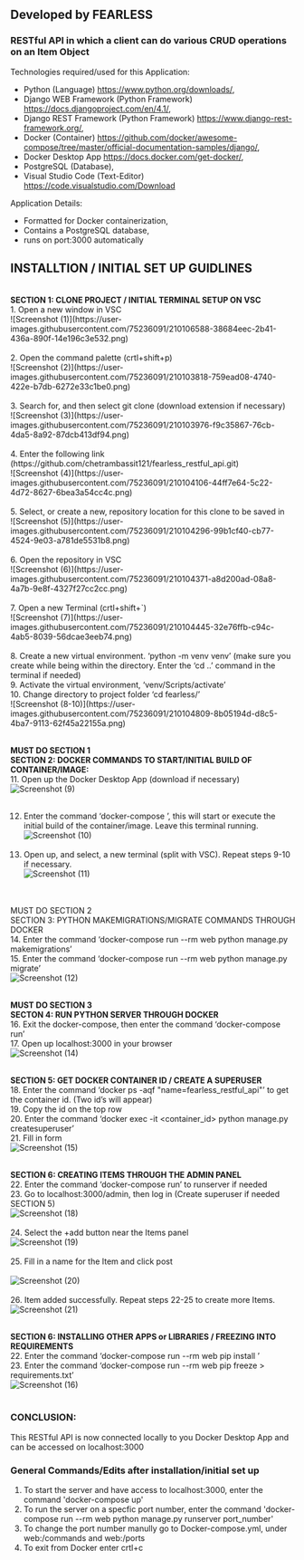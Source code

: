 <h2>Developed by FEARLESS</h2>
<h3>RESTful API in which a client can do various CRUD operations on an Item Object</h3>

Technologies required/used for this Application:
- Python (Language) https://www.python.org/downloads/, 
- Django WEB Framework (Python Framework) https://docs.djangoproject.com/en/4.1/, 
- Django REST Framework (Python Framework) https://www.django-rest-framework.org/,
- Docker (Container) https://github.com/docker/awesome-compose/tree/master/official-documentation-samples/django/,
- Docker Desktop App https://docs.docker.com/get-docker/,
- PostgreSQL (Database),
- Visual Studio Code (Text-Editor) https://code.visualstudio.com/Download

Application Details:
- Formatted for Docker containerization, 
- Contains a PostgreSQL database,
- runs on port:3000 automatically 

<h2>INSTALLTION / INITIAL SET UP GUIDLINES</h2><br>
<b>SECTION 1: CLONE PROJECT / INITIAL TERMINAL SETUP ON VSC </b><br>
1.	Open a new window in VSC<br>![Screenshot (1)](https://user-images.githubusercontent.com/75236091/210106588-38684eec-2b41-436a-890f-14e196c3e532.png)<br><br>
2.	Open the command palette (crtl+shift+p)<br>
![Screenshot (2)](https://user-images.githubusercontent.com/75236091/210103818-759ead08-4740-422e-b7db-6272e33c1be0.png)<br><br>
3.	Search for, and then select git clone (download extension if necessary)<br>
![Screenshot (3)](https://user-images.githubusercontent.com/75236091/210103976-f9c35867-76cb-4da5-8a92-87dcb413df94.png)<br><br>
4.	Enter the following link (https://github.com/chetrambassit121/fearless_restful_api.git)<br> 
![Screenshot (4)](https://user-images.githubusercontent.com/75236091/210104106-44ff7e64-5c22-4d72-8627-6bea3a54cc4c.png)<br><br>
5.	Select, or create a new, repository location for this clone to be saved in<br>
![Screenshot (5)](https://user-images.githubusercontent.com/75236091/210104296-99b1cf40-cb77-4524-9e03-a781de5531b8.png)<br><br>
6.	Open the repository in VSC<br>![Screenshot (6)](https://user-images.githubusercontent.com/75236091/210104371-a8d200ad-08a8-4a7b-9e8f-4327f27cc2cc.png)<br><br>
7.	Open a new Terminal (crtl+shift+`)<br>
![Screenshot (7)](https://user-images.githubusercontent.com/75236091/210104445-32e76ffb-c94c-4ab5-8039-56dcae3eeb74.png)<br><br>
8.	Create a new virtual environment. ‘python -m venv venv’ (make sure you create while being within the directory. Enter the ‘cd ..’ command in the terminal if needed)<br>
9.	Activate the virtual environment, ‘venv/Scripts/activate’<br>
10.	Change directory to project folder ‘cd fearless/’<br>![Screenshot (8-10)](https://user-images.githubusercontent.com/75236091/210104809-8b05194d-d8c5-4ba7-9113-62f45a22155a.png)<br><br>


<b>MUST DO SECTION 1<br>
SECTION 2: DOCKER COMMANDS TO START/INITIAL BUILD OF CONTAINER/IMAGE:</b><br>
11.	 Open up the Docker Desktop App (download if necessary)<br>![Screenshot (9)](https://user-images.githubusercontent.com/75236091/210104917-252720c8-006d-4904-b3a0-52c7b7efe30e.png)<br><br>

12.	 Enter the command ‘docker-compose ’, this will start or execute the initial build of the container/image. Leave this terminal running.<br>![Screenshot (10)](https://user-images.githubusercontent.com/75236091/210105110-e5defd20-8954-41ed-a960-c99e62082e85.png)<br><br>
13.	 Open up, and select, a new terminal (split with VSC). Repeat steps 9-10 if necessary.<br>![Screenshot (11)](https://user-images.githubusercontent.com/75236091/210105383-88ee1010-ab9c-43dc-8724-d901913819d6.png)<br><br>


<br>MUST DO SECTION 2<br>
SECTION 3: PYTHON MAKEMIGRATIONS/MIGRATE COMMANDS THROUGH DOCKER</b><br>
14.	 Enter the command ‘docker-compose run --rm web python manage.py makemigrations’<br>
15.	 Enter the command ‘docker-compose run --rm web python manage.py migrate’<br>![Screenshot (12)](https://user-images.githubusercontent.com/75236091/210105582-dddab584-71a2-4c49-a538-e0778c69dc39.png)<br><br>

<b>MUST DO SECTION 3<br>
SECTON 4: RUN PYTHON SERVER THROUGH DOCKER</b><br>
16.	Exit the docker-compose, then enter the command ‘docker-compose run’<br>
17.	Open up localhost:3000 in your browser<br>![Screenshot (14)](https://user-images.githubusercontent.com/75236091/210105889-c9b1aa5b-c1ae-4365-b206-3d5f3363d53b.png)<br><br>


<b>SECTION 5: GET DOCKER CONTAINER ID / CREATE A SUPERUSER</b><br>
18.	Enter the command ‘docker ps -aqf "name=fearless_restful_api"’ to get the container id. (Two id’s will appear)<br>
19.	Copy the id on the top row<br>
20.	Enter the command ‘docker exec -it <container_id> python manage.py createsuperuser’<br>
21.	Fill in form<br>![Screenshot (15)](https://user-images.githubusercontent.com/75236091/210106281-932d028b-3416-4567-be94-8a33395e1890.png)<br><br>


<b>SECTION 6: CREATING ITEMS THROUGH THE ADMIN PANEL</b><br>
22.	Enter the command ‘docker-compose run’ to runserver if needed<br>
23.	Go to localhost:3000/admin, then log in (Create superuser if needed SECTION 5)<br>![Screenshot (18)](https://user-images.githubusercontent.com/75236091/210107082-7d89f639-2296-4a50-8e2a-c76b230df281.png)<br><br>
24.	Select the +add button near the Items panel<br>![Screenshot (19)](https://user-images.githubusercontent.com/75236091/210107185-bfd9ab5d-1700-40cb-a9c2-e434870e5ae4.png)<br><Br>
25.	Fill in a name for the Item and click post<br><br>![Screenshot (20)](https://user-images.githubusercontent.com/75236091/210107264-01c9c09a-ac65-43fd-b845-28588daa9d72.png)<br><br>
26. Item added successfully. Repeat steps 22-25 to create more Items.<br>![Screenshot (21)](https://user-images.githubusercontent.com/75236091/210107329-1834e269-c903-46fa-8f94-4fa8cc9675c8.png)<br><br>

<b>SECTION 6: INSTALLING OTHER APPS or LIBRARIES / FREEZING INTO REQUIREMENTS</b><br>
22.	Enter the command ‘docker-compose run --rm web pip install <name>’<br>
23.	Enter the command ‘docker-compose run --rm web pip freeze > requirements.txt’<br>![Screenshot (16)](https://user-images.githubusercontent.com/75236091/210106515-1f5c4e85-6918-41a5-809a-92a6c38e4931.png)<br><br>

  
<b><h3>CONCLUSION:</h3></b>
This RESTful API is now connected locally to you Docker Desktop App and can be accessed on localhost:3000<br>

<b><h3>General Commands/Edits after installation/initial set up</h3></b>
1. To start the server and have access to localhost:3000, enter the command 'docker-compose up'<br>
2. To run the server on a specfic port number, enter the command 'docker-compose run --rm web python manage.py runserver port_number'<br>
3. To change the port number manully go to Docker-compose.yml, under web:/commands and web:/ports<br>
4. To exit from Docker enter crtl+c
  







